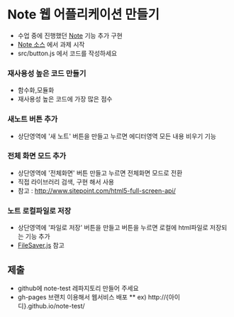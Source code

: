 # Note 웹 어플리케이션 만들기


* 수업 중에 진행했던 [Note](https://github.com/niceaji/note) 기능 추가 구현 
* [Note 소스](https://github.com/niceaji/mynote) 에서 과제 시작
* src/button.js 에서 코드를 작성하세요


### 재사용성 높은 코드 만들기

* 함수화,모듈화
* 재사용성 높은 코드에 가장 많은 점수 

### 새노트 버튼 추가 

* 상단영역에 '새 노트' 버튼을 만들고 누르면 에디터영역 모든 내용 비우기 기능 

### 전체 화면 모드 추가

* 상단영역에 '전체화면' 버튼 만들고 누르면 전체화면 모드로 전환
* 직접 라이브러리 검색, 구현 해서 사용
* 참고 : http://www.sitepoint.com/html5-full-screen-api/

### 노트 로컬파일로 저장

* 상단영역에 '파일로 저장' 버튼을 만들고 버튼을 누르면 로컬에 html파일로 저장되는 기능 추가 
* [FileSaver.js](https://github.com/eligrey/FileSaver.js) 참고

## 제출

* github에  note-test 레파지토리 만들어 주세요 
* gh-pages 브랜치 이용해서 웹서비스 배포 
** ex) http://{아이디}.github.io/note-test/
